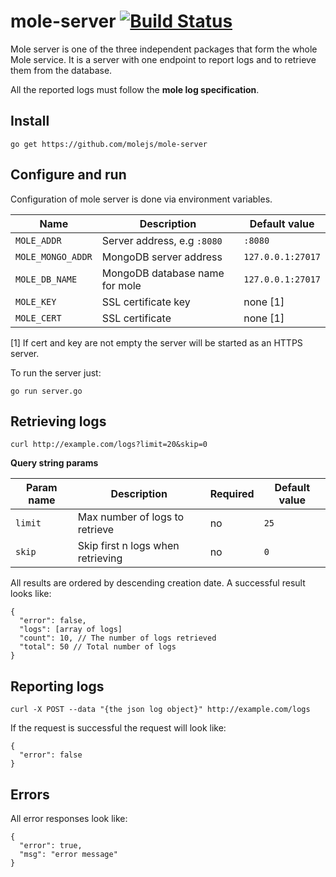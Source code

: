 # mole-server [![Build Status](https://travis-ci.org/molejs/mole-server.svg?branch=master)](https://travis-ci.org/molejs/mole-server)

Mole server is one of the three independent packages that form the whole Mole service. It is a server with one endpoint to report logs and to retrieve them from the database.

All the reported logs must follow the **mole log specification**.

## Install

```
go get https://github.com/molejs/mole-server
```

## Configure and run

Configuration of mole server is done via environment variables.

| Name              | Description                    | Default value
| ----------------- | ------------------------------ | ------------------
| `MOLE_ADDR`       | Server address, e.g `:8080`    | `:8080`
| `MOLE_MONGO_ADDR` | MongoDB server address         | `127.0.0.1:27017`
| `MOLE_DB_NAME`    | MongoDB database name for mole | `127.0.0.1:27017`
| `MOLE_KEY`        | SSL certificate key            | none [1]
| `MOLE_CERT`       | SSL certificate                | none [1]

[1] If cert and key are not empty the server will be started as an HTTPS server.

To run the server just:
```
go run server.go
```

## Retrieving logs
```
curl http://example.com/logs?limit=20&skip=0
```
**Query string params**

| Param name | Description                       | Required | Default value
| ---------- | --------------------------------- | -------- | --------------
| `limit`    | Max number of logs to retrieve    | no       | `25`
| `skip`     | Skip first n logs when retrieving | no       | `0`

All results are ordered by descending creation date.
A successful result looks like:
```
{
  "error": false,
  "logs": [array of logs]
  "count": 10, // The number of logs retrieved
  "total": 50 // Total number of logs
}
```

## Reporting logs
```
curl -X POST --data "{the json log object}" http://example.com/logs
```

If the request is successful the request will look like:
```
{
  "error": false
}
```

## Errors

All error responses look like:
```
{
  "error": true,
  "msg": "error message"
}
```
